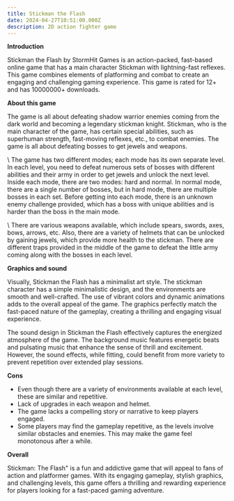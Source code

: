```yaml
---
title: Stickman the Flash
date: 2024-04-27T10:51:00.000Z
description: 2D action fighter game
---
```

**Introduction**

Stickman the Flash by StormHit Games is an action-packed, fast-based online game that has a main character Stickman with lightning-fast reflexes. This game combines elements of platforming and combat to create an engaging and challenging gaming experience. This game is rated for 12+ and has 10000000+ downloads.

**About this game**

The game is all about defeating shadow warrior enemies coming from the dark world and becoming a legendary stickman knight. Stickman, who is the main character of the game, has certain special abilities, such as superhuman strength, fast-moving reflexes, etc., to combat enemies. The game is all about defeating bosses to get jewels and weapons.

\    The game has two different modes; each mode has its own separate level. In each level, you need to defeat numerous sets of bosses with different abilities and their army in order to get jewels and unlock the next level. Inside each mode, there are two modes: hard and normal. In normal mode, there are a single number of bosses, but in hard mode, there are multiple bosses in each set. Before getting into each mode, there is an unknown enemy challenge provided, which has a boss with unique abilities and is harder than the boss in the main mode.

\    There are various weapons available, which include spears, swords, axes, bows, arrows, etc. Also, there are a variety of helmets that can be unlocked by gaining jewels, which provide more health to the stickman. There are different traps provided in the middle of the game to defeat the little army coming along with the bosses in each level.

**Graphics and sound**

Visually, Stickman the Flash has a minimalist art style. The stickman character has a simple minimalistic design, and the environments are smooth and well-crafted. The use of vibrant colors and dynamic animations adds to the overall appeal of the game. The graphics perfectly match the fast-paced nature of the gameplay, creating a thrilling and engaging visual experience.

The sound design in Stickman the Flash effectively captures the energized atmosphere of the game. The background music features energetic beats and pulsating music that enhance the sense of thrill and excitement. However, the sound effects, while fitting, could benefit from more variety to prevent repetition over extended play sessions.

**Cons**

* Even though there are a variety of environments available at each level, these are similar and repetitive.
* Lack of upgrades in each weapon and helmet.
* The game lacks a compelling story or narrative to keep players engaged.
* Some players may find the gameplay repetitive, as the levels involve similar obstacles and enemies. This may make the game feel monotonous after a while.

**Overall**

Stickman: The Flash" is a fun and addictive game that will appeal to fans of action and platformer games. With its engaging gameplay, stylish graphics, and challenging levels, this game offers a thrilling and rewarding experience for players looking for a fast-paced gaming adventure.
